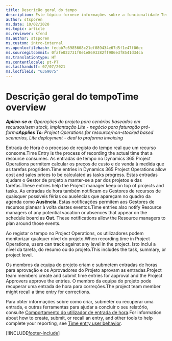 ```yaml
---
title: Descrição geral do tempo
description: Este tópico fornece informações sobre a funcionalidade Tempo no Dynamics 365 Project Operations.
author: stsporen
ms.date: 10/02/2020
ms.topic: article
ms.reviewer: kfend
ms.author: stsporen
ms.custom: intro-internal
ms.openlocfilehash: fecbb7c6985608c21ef089434e67d5f1e47f06ec
ms.sourcegitcommit: 0fafe022731f0e1e8693382ff906e3f8541d34ca
ms.translationtype: HT
ms.contentlocale: pt-PT
ms.lasthandoff: 07/07/2021
ms.locfileid: "6369075"
---
```

# <a name="time-overview"></a><span data-ttu-id="08e72-103">Descrição geral do tempo</span><span class="sxs-lookup"><span data-stu-id="08e72-103">Time overview</span></span>

<span data-ttu-id="08e72-104">_**Aplica-se a:** Operações do projeto para cenários baseados em recursos/sem stock, implantação Lite - negócio para faturação pró-forma_</span><span class="sxs-lookup"><span data-stu-id="08e72-104">_**Applies To:** Project Operations for resource/non-stocked based scenarios, Lite deployment - deal to proforma invoicing_</span></span>

<span data-ttu-id="08e72-105">Entrada de Hora é o processo de registo do tempo real que um recurso consome.</span><span class="sxs-lookup"><span data-stu-id="08e72-105">Time Entry is the process of recording the actual time that a resource consumes.</span></span> <span data-ttu-id="08e72-106">As entradas de tempo no Dynamics 365 Project Operations permitem calcular os preços de custo e de venda à medida que as tarefas progridem.</span><span class="sxs-lookup"><span data-stu-id="08e72-106">Time entries in Dynamics 365 Project Operations allow cost and sales prices to be calculated as tasks progress.</span></span> <span data-ttu-id="08e72-107">Estas entradas ajudam o Gestor de projeto a manter-se a par dos projetos e das tarefas.</span><span class="sxs-lookup"><span data-stu-id="08e72-107">These entries help the Project manager keep on top of projects and tasks.</span></span> <span data-ttu-id="08e72-108">As entradas de hora também notificam os Gestores de recursos de quaisquer possíveis férias ou ausências que apareçam no quadro da agenda como **Ausência**. Estas notificações permitem aos Gestores de recursos planear à volta destes eventos.</span><span class="sxs-lookup"><span data-stu-id="08e72-108">Time entries also notify Resource managers of any potential vacation or absences that appear on the schedule board as **Out**. These notifications allow the Resource managers to plan around those events.</span></span>

<span data-ttu-id="08e72-109">Ao registar o tempo no Project Operations, os utilizadores podem monitorizar qualquer nível do projeto.</span><span class="sxs-lookup"><span data-stu-id="08e72-109">When recording time in Project Operations, users can track against any level in the project.</span></span> <span data-ttu-id="08e72-110">Isto inclui a nível da tarefa, do resumo ou do projeto.</span><span class="sxs-lookup"><span data-stu-id="08e72-110">This includes the task, summary, or project level.</span></span>

<span data-ttu-id="08e72-111">Os membros da equipa do projeto criam e submetem entradas de horas para aprovação e os Aprovadores do Projeto aprovam as entradas.</span><span class="sxs-lookup"><span data-stu-id="08e72-111">Project team members create and submit time entries for approval and the Project Approvers approve the entries.</span></span> <span data-ttu-id="08e72-112">O membro da equipa do projeto pode recuperar uma entrada de hora para correções.</span><span class="sxs-lookup"><span data-stu-id="08e72-112">The project team member might recall a time entry for corrections.</span></span>

<span data-ttu-id="08e72-113">Para obter informações sobre como criar, submeter ou recuperar uma entrada, e outras ferramentas para ajudar a concluir o seu relatório, consulte [Comportamento do utilizador de entrada de hora](ui-behavior-time.md).</span><span class="sxs-lookup"><span data-stu-id="08e72-113">For information about how to create, submit, or recall an entry, and other tools to help complete your reporting, see [Time entry user behavior](ui-behavior-time.md).</span></span>



[!INCLUDE[footer-include](../includes/footer-banner.md)]